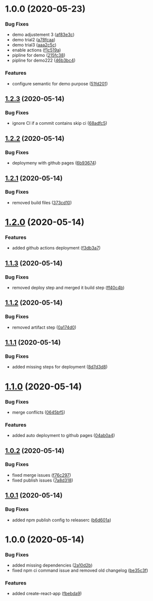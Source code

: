 # 1.0.0 (2020-05-23)


### Bug Fixes

* demo adjustement 3 ([af83e3c](https://github.com/mohamedtawfik1234/semantic-demo/commit/af83e3c08d4af10bf2e005bc76c679a2fa085930))
* demo trial2 ([a78fcaa](https://github.com/mohamedtawfik1234/semantic-demo/commit/a78fcaa75b928118c5fb287f8ded2f7f78e0a60c))
* demo trial3 ([aaa2c5c](https://github.com/mohamedtawfik1234/semantic-demo/commit/aaa2c5c800cffb347d60ed7168e8dc9dedcda6ad))
* enable actions ([f1c519a](https://github.com/mohamedtawfik1234/semantic-demo/commit/f1c519a96f4154a19d0f16e52000f7c2c16e1799))
* pipline for demo ([215fc38](https://github.com/mohamedtawfik1234/semantic-demo/commit/215fc386efaaa03bf78ef37e79dd9bed5ab02e15))
* pipline for demo222 ([46b3bc4](https://github.com/mohamedtawfik1234/semantic-demo/commit/46b3bc464a25621dd3d1fd76d38362032fa3f125))


### Features

* configure semantic for demo purpose ([51fd201](https://github.com/mohamedtawfik1234/semantic-demo/commit/51fd2012678accb3851c204823488834c822fb70))

## [1.2.3](https://github.com/abdelrahmanahmed/semantic-release-example/compare/v1.2.2...v1.2.3) (2020-05-14)


### Bug Fixes

* ignore CI if a commit contains skip ci ([68adfc5](https://github.com/abdelrahmanahmed/semantic-release-example/commit/68adfc5006658652888f9ebc827e8583353a4e29))

## [1.2.2](https://github.com/abdelrahmanahmed/semantic-release-example/compare/v1.2.1...v1.2.2) (2020-05-14)


### Bug Fixes

* deploymeny with github pages ([6b93674](https://github.com/abdelrahmanahmed/semantic-release-example/commit/6b936740f66c37ceb91a1a3a16684206f089a950))

## [1.2.1](https://github.com/abdelrahmanahmed/semantic-release-example/compare/v1.2.0...v1.2.1) (2020-05-14)


### Bug Fixes

* removed build files ([373cd10](https://github.com/abdelrahmanahmed/semantic-release-example/commit/373cd10f37dcd9913cdc577372d249bdb399d702))

# [1.2.0](https://github.com/abdelrahmanahmed/semantic-release-example/compare/v1.1.3...v1.2.0) (2020-05-14)


### Features

* added github actions deployment ([f3db3a7](https://github.com/abdelrahmanahmed/semantic-release-example/commit/f3db3a7c13831b54f2192be25b986a02d91da967))

## [1.1.3](https://github.com/abdelrahmanahmed/semantic-release-example/compare/v1.1.2...v1.1.3) (2020-05-14)


### Bug Fixes

* removed deploy step and merged it  build step ([ff40c4b](https://github.com/abdelrahmanahmed/semantic-release-example/commit/ff40c4bfe4bb1f28e8a9170b817a5893c6889dff))

## [1.1.2](https://github.com/abdelrahmanahmed/semantic-release-example/compare/v1.1.1...v1.1.2) (2020-05-14)


### Bug Fixes

* removed artifact step ([0a174d0](https://github.com/abdelrahmanahmed/semantic-release-example/commit/0a174d08994eb4738495fb84762d81c0e5ea10c6))

## [1.1.1](https://github.com/abdelrahmanahmed/semantic-release-example/compare/v1.1.0...v1.1.1) (2020-05-14)


### Bug Fixes

* added missing steps for deployment ([8d7d3d8](https://github.com/abdelrahmanahmed/semantic-release-example/commit/8d7d3d8afa673d4ce0b1299c1caa857f845db6cc))

# [1.1.0](https://github.com/abdelrahmanahmed/semantic-release-example/compare/v1.0.2...v1.1.0) (2020-05-14)


### Bug Fixes

* merge conflicts ([0645bf5](https://github.com/abdelrahmanahmed/semantic-release-example/commit/0645bf5b31f6fe0901e6a5c06a96ac32627e0df0))


### Features

* added auto deployment to github pages ([04ab0a4](https://github.com/abdelrahmanahmed/semantic-release-example/commit/04ab0a4be3d90f1ce6f5e9655eda59d4246db938))

## [1.0.2](https://github.com/abdelrahmanahmed/semantic-release-example/compare/v1.0.1...v1.0.2) (2020-05-14)


### Bug Fixes

* fixed merge issues ([f76c297](https://github.com/abdelrahmanahmed/semantic-release-example/commit/f76c2976cf0aa4dff470de4b2c15947451b26cc8))
* fixed publish issues ([7a8d318](https://github.com/abdelrahmanahmed/semantic-release-example/commit/7a8d31862774370bd17f6ea164da5d6f1b30b979))

## [1.0.1](https://github.com/abdelrahmanahmed/semantic-release-example/compare/v1.0.0...v1.0.1) (2020-05-14)


### Bug Fixes

* added npm publish config to releaserc ([b6d601a](https://github.com/abdelrahmanahmed/semantic-release-example/commit/b6d601a8e3d5249cc14bcfbbb8a4cb9155cd61f9))

# 1.0.0 (2020-05-14)


### Bug Fixes

* added missing dependencies ([2a10d2b](https://github.com/abdelrahmanahmed/semantic-release-example/commit/2a10d2ba997587e948472cbd58198b63fbd1e1f8))
* fixed npm ci command issue and removed old changelog ([be35c3f](https://github.com/abdelrahmanahmed/semantic-release-example/commit/be35c3f51cfe959c9d5740e28f74d0db9d703e97))


### Features

* added create-react-app ([fbebda9](https://github.com/abdelrahmanahmed/semantic-release-example/commit/fbebda91d8462641c5d428e198f575776a2f008e))
